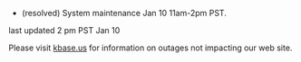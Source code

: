 
* (resolved) System maintenance Jan 10 11am-2pm PST.

last updated 2 pm PST Jan 10

Please visit <a href="https://kbase.us">kbase.us</a> for information on outages not impacting our web site.
